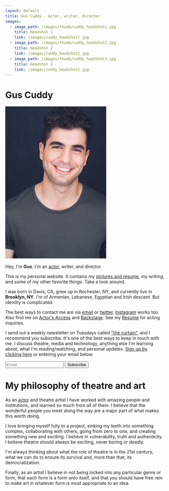 ```yaml
---
layout: default
title: Gus Cuddy - Actor, writer, director
images:
  - image_path: /images/thumb/cuddy_headshot1.jpg
    title: Headshot 1
    link: /images/cuddy_headshot1.jpg
  - image_path: /images/thumb/cuddy_headshot2.jpg
    title: Headshot 2
    link: /images/cuddy_headshot2.jpg
  - image_path: /images/thumb/cuddy_headshot3.jpg
    title: Headshot 2
    link: /images/cuddy_headshot3.jpg
---
```


<h1 class="f3-ns f2">Gus Cuddy</h1>

<div class="tc">
<a href="/images/cuddy_headshot3.jpg">
  <img src="/images/thumb/cuddy_headshot3.jpg" class ="w-50" alt="Headshot"/>
</a>
</div>

Hey, I'm **Gus**.  I'm an [actor](/resume), writer, and director.

This is my personal website. It contains my [pictures and resume](/resume), my writing, and some of my other favorite things. Take a look around.

I was born in Davis, CA, grew up in Rochester, NY, and currently live in **Brooklyn, NY**. I'm of Armenian, Lebanese, Egyptian and Irish descent. But identity is complicated.

The best ways to contact me are via [email](mailto:gus.cuddy@gmail.com) or [twitter](http://twitter.com/guscuddy). [Instagram](http://instagram.com/guscuddy) works too. Also find me on [Actor's Access](http://resumes.actorsaccess.com/guscuddy) and [Backstage](http://backstage.com/u/guscuddy). See my [Resume](/resume) for acting inquiries.

I send out a weekly newsletter on Tuesdays called ["the curtain"](http://guscuddy.substack.com), and I recommend you subscribe. It's one of the best ways to keep in touch with me. I discuss theatre, media and technology, anything else I'm learning about, what I'm reading/watching, and personal updates. [Sign up by clicking here](http://guscuddy.substack.com) or entering your email below.

<div class="form-container pv2">

<form name="submit-to-google-sheet" class="mw7">
  <div class="cf">
  <input class="f6 f5-l input-reset bn fl black bg-white pa3 lh-solid w-100 w-75-m w-80-l br2-ns br--left-ns" name="email" type="email" placeholder="Email" required>
  <button type="submit" class="f6 f5-l button-reset fl pv3 tc bn bg-animate bg-black hover-bg-red white pointer w-100 w-25-m w-20-l br2-ns br--right-ns dim">Subscribe</button>
  </div>
</form>

<p class="js-success-message is-hidden" style="display: none;">Success!</p>
<p class="js-error-message is-hidden" style="display: none;">Error!</p>

</div>

<script>
  const scriptURL = 'https://script.google.com/macros/s/AKfycbztKAnb0jXzNot8bvrAIhzCCTS5A_AuOq-1djh4gYd4i-8s2Ak/exec'
  const form = document.forms['submit-to-google-sheet']
  const successMessage = document.querySelector('.js-success-message')
  const errorMessage = document.querySelector('.js-error-message')

  form.addEventListener('submit', e => {
    e.preventDefault()
    fetch(scriptURL, { method: 'POST', body: new FormData(form)})
      .then(response => showSuccessMessage(response))
      .catch(error => showErrorMessage(error))
  })

  function showSuccessMessage (response) {
    console.log('Success!', response)
    setTimeout(() => {
      successMessage.style.display = "block";
    }, 500)
  }

  function showErrorMessage (error) {
    console.error('Error!', error.message)
    setTimeout(() => {
      errorMessage.style.display = "block";
    }, 500)
  }

</script>


<h1 class="f4">My philosophy of theatre and art</h1>

As an [actor](/resume) and theatre artist I have worked with amazing people and institutions, and learned so much from all of them. I believe that the wonderful people you meet along the way are a major part of what makes this worth doing.

I love bringing myself fully to a project, sinking my teeth into something complex, collaborating with others, going from zero to one, and creating something new and exciting. I believe in vulnerability, truth and authenticity. I believe theatre should always be exciting, never boring or deadly.

I'm always thinking about what the role of theatre is in the 21st century, what we can do to ensure its survival and, more than that, its democratization.

Finally, as an artist I believe in not being locked into any particular genre or form, that each form is a form unto itself, and that you should have free rein to make art in whatever form is most appropriate to an idea.

<!-- Questions like:

* How do we democratize theatre, improving accessibility and diversity?
* How do we make a truly great, exciting, electric live experience?
* How can theatre use the internet?
* How does theatre interact and define itself in relation to other narrative (and non-narrative) mediums?
* What are the nature of stories? Is theatre simply storytelling, or something else entirely? -->

<!-- <h1 class="f4">Subscribe to my newsletter</h1>

Enter your email below to keep up with what I do! You can read the archive of my weekly newsletter [here](https://guscuddy.substack.com/archive). *(And if the form isn't working, you can always subsrcibe by [clicking here](http://guscuddy.substack.com).)* -->
